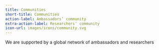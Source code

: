 ```yaml
---
title: Communities
short-title: Communities
action-label: Ambassadors’ community
extra-action-label: Researchers’ community
icon-url: images/icons/community.svg
---
```

We are supported by a global network of ambassadors and researchers
